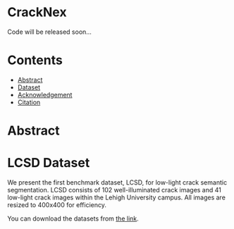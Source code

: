 # CrackNex
Code will be released soon...
# Contents
 - [Abstract](#Abstract)
 - [Dataset](#Dataset)
 - [Acknowledgement](#Acknowledgement)
 - [Citation](#Citation)
 
 # Abstract

 # LCSD Dataset
We present the first benchmark dataset, LCSD, for low-light crack semantic segmentation. LCSD consists of 102 well-illuminated crack images and 41 low-light crack images within the Lehigh University campus. All images are resized to 400x400 for efficiency.

You can download the datasets from [the link]([https://drive.google.com/drive/folders/1K81AjvIFje5BBxG1qxFmfqRhxf0PKNxe?usp=drive_link]).
